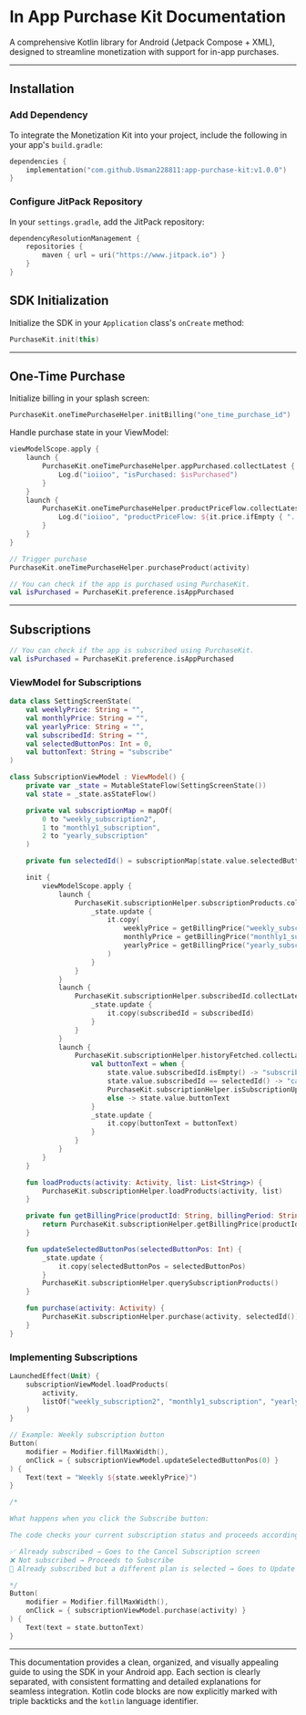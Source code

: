 # In App Purchase Kit Documentation

A comprehensive Kotlin library for Android (Jetpack Compose + XML), designed to streamline monetization with support for in-app purchases.

---

## Installation

### Add Dependency

To integrate the Monetization Kit into your project, include the following in your app's `build.gradle`:

```kotlin
dependencies {
    implementation("com.github.Usman228811:app-purchase-kit:v1.0.0")
}
```

### Configure JitPack Repository

In your `settings.gradle`, add the JitPack repository:

```kotlin
dependencyResolutionManagement {
    repositories {
        maven { url = uri("https://www.jitpack.io") }
    }
}
```

## SDK Initialization

Initialize the SDK in your `Application` class's `onCreate` method:

```kotlin
PurchaseKit.init(this)
```

---

## One-Time Purchase

Initialize billing in your splash screen:

```kotlin
PurchaseKit.oneTimePurchaseHelper.initBilling("one_time_purchase_id")
```

Handle purchase state in your ViewModel:

```kotlin
viewModelScope.apply {
    launch {
        PurchaseKit.oneTimePurchaseHelper.appPurchased.collectLatest { isPurchased ->
            Log.d("ioiioo", "isPurchased: $isPurchased")
        }
    }
    launch {
        PurchaseKit.oneTimePurchaseHelper.productPriceFlow.collectLatest {
            Log.d("ioiioo", "productPriceFlow: ${it.price.ifEmpty { "..." }}")
        }
    }
}

// Trigger purchase
PurchaseKit.oneTimePurchaseHelper.purchaseProduct(activity)

// You can check if the app is purchased using PurchaseKit.
val isPurchased = PurchaseKit.preference.isAppPurchased
```

---

## Subscriptions

```kotlin
// You can check if the app is subscribed using PurchaseKit.
val isPurchased = PurchaseKit.preference.isAppPurchased

```

### ViewModel for Subscriptions

```kotlin
data class SettingScreenState(
    val weeklyPrice: String = "",
    val monthlyPrice: String = "",
    val yearlyPrice: String = "",
    val subscribedId: String = "",
    val selectedButtonPos: Int = 0,
    val buttonText: String = "subscribe"
)

class SubscriptionViewModel : ViewModel() {
    private var _state = MutableStateFlow(SettingScreenState())
    val state = _state.asStateFlow()

    private val subscriptionMap = mapOf(
        0 to "weekly_subscription2",
        1 to "monthly1_subscription",
        2 to "yearly_subscription"
    )

    private fun selectedId() = subscriptionMap[state.value.selectedButtonPos]

    init {
        viewModelScope.apply {
            launch {
                PurchaseKit.subscriptionHelper.subscriptionProducts.collectLatest {
                    _state.update {
                        it.copy(
                            weeklyPrice = getBillingPrice("weekly_subscription2", "P1W"),
                            monthlyPrice = getBillingPrice("monthly1_subscription", "P1M"),
                            yearlyPrice = getBillingPrice("yearly_subscription", "P1Y")
                        )
                    }
                }
            }
            launch {
                PurchaseKit.subscriptionHelper.subscribedId.collectLatest { subscribedId ->
                    _state.update {
                        it.copy(subscribedId = subscribedId)
                    }
                }
            }
            launch {
                PurchaseKit.subscriptionHelper.historyFetched.collectLatest {
                    val buttonText = when {
                        state.value.subscribedId.isEmpty() -> "subscribe"
                        state.value.subscribedId == selectedId() -> "cancel subscription"
                        PurchaseKit.subscriptionHelper.isSubscriptionUpdateSupported() -> "update subscription"
                        else -> state.value.buttonText
                    }
                    _state.update {
                        it.copy(buttonText = buttonText)
                    }
                }
            }
        }
    }

    fun loadProducts(activity: Activity, list: List<String>) {
        PurchaseKit.subscriptionHelper.loadProducts(activity, list)
    }

    private fun getBillingPrice(productId: String, billingPeriod: String): String {
        return PurchaseKit.subscriptionHelper.getBillingPrice(productId, billingPeriod).ifEmpty { "..." }
    }

    fun updateSelectedButtonPos(selectedButtonPos: Int) {
        _state.update {
            it.copy(selectedButtonPos = selectedButtonPos)
        }
        PurchaseKit.subscriptionHelper.querySubscriptionProducts()
    }

    fun purchase(activity: Activity) {
        PurchaseKit.subscriptionHelper.purchase(activity, selectedId())
    }
}
```

### Implementing Subscriptions

```kotlin
LaunchedEffect(Unit) {
    subscriptionViewModel.loadProducts(
        activity,
        listOf("weekly_subscription2", "monthly1_subscription", "yearly_subscription")
    )
}

// Example: Weekly subscription button
Button(
    modifier = Modifier.fillMaxWidth(),
    onClick = { subscriptionViewModel.updateSelectedButtonPos(0) }
) {
    Text(text = "Weekly ${state.weeklyPrice}")
}

/* 

What happens when you click the Subscribe button:

The code checks your current subscription status and proceeds accordingly:

✅ Already subscribed → Goes to the Cancel Subscription screen
❌ Not subscribed → Proceeds to Subscribe
🔄 Already subscribed but a different plan is selected → Goes to Update Subscription screen

*/
Button(
    modifier = Modifier.fillMaxWidth(),
    onClick = { subscriptionViewModel.purchase(activity) }
) {
    Text(text = state.buttonText)
}
```

---

This documentation provides a clean, organized, and visually appealing guide to using the SDK in your Android app. Each section is clearly separated, with consistent formatting and detailed explanations for seamless integration. Kotlin code blocks are now explicitly marked with triple backticks and the `kotlin` language identifier.
